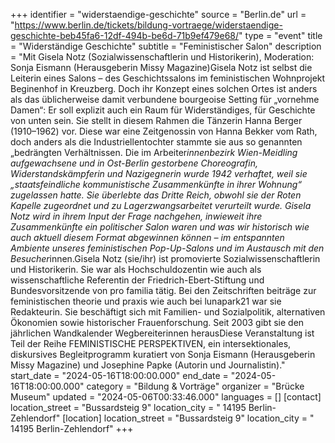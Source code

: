 +++
identifier = "widerstaendige-geschichte"
source = "Berlin.de"
url = "https://www.berlin.de/tickets/bildung-vortraege/widerstaendige-geschichte-beb45fa6-12df-494b-be6d-71b9ef479e68/"
type = "event"
title = "Widerständige Geschichte"
subtitle = "Feministischer Salon"
description = "Mit Gisela Notz (Sozialwissenschaftlerin und Historikerin), Moderation: Sonja Eismann (Herausgeberin Missy Magazine)Gisela Notz ist selbst die Leiterin eines Salons – des Geschichtssalons im feministischen Wohnprojekt Beginenhof in Kreuzberg. Doch ihr Konzept eines solchen Ortes ist anders als das üblicherweise damit verbundene bourgeoise Setting für „vornehme Damen“: Er soll explizit auch ein Raum für Widerständiges, für Geschichte von unten sein. Sie stellt in diesem Rahmen die Tänzerin Hanna Berger (1910–1962) vor. Diese war eine Zeitgenossin von Hanna Bekker vom Rath, doch anders als die Industriellentochter stammte sie aus so genannten „bedrängten Verhältnissen. Die im Arbeiter*innenbezirk Wien-Meidling aufgewachsene und in Ost-Berlin gestorbene Choreografin, Widerstandskämpferin und Nazigegnerin wurde 1942 verhaftet, weil sie „staatsfeindliche kommunistische Zusammenkünfte in ihrer Wohnung“ zugelassen hatte. Sie überlebte das Dritte Reich, obwohl sie der Roten Kapelle zugeordnet und zu Lagerzwangsarbeitet verurteilt wurde. Gisela Notz wird in ihrem Input der Frage nachgehen, inwieweit ihre Zusammenkünfte ein politischer Salon waren und was wir historisch wie auch aktuell diesem Format abgewinnen können – im entspannten Ambiente unseres feministischen Pop-Up-Salons und im Austausch mit den Besucher*innen.Gisela Notz (sie/ihr) ist promovierte Sozialwissenschaftlerin und Historikerin. Sie war als Hochschuldozentin wie auch als wissenschaftliche Referentin der Friedrich-Ebert-Stiftung und Bundesvorsitzende von pro familia tätig. Bei den Zeitschriften beiträge zur feministischen theorie und praxis wie auch bei lunapark21 war sie Redakteurin. Sie beschäftigt sich mit Familien- und Sozialpolitik, alternativen Ökonomien sowie historischer Frauenforschung. Seit 2003 gibt sie den jährlichen Wandkalender Wegbereiterinnen herausDiese Veranstaltung ist Teil der Reihe FEMINISTISCHE PERSPEKTIVEN, ein intersektionales, diskursives Begleitprogramm kuratiert von Sonja Eismann (Herausgeberin Missy Magazine) und Josephine Papke (Autorin und Journalistin)."
start_date = "2024-05-16T18:00:00.000"
end_date = "2024-05-16T18:00:00.000"
category = "Bildung & Vorträge"
organizer = "Brücke Museum"
updated = "2024-05-06T00:33:46.000"
languages = []
[contact]
location_street = "Bussardsteig 9"
location_city = " 14195 Berlin-Zehlendorf"
[location]
location_street = "Bussardsteig 9"
location_city = " 14195 Berlin-Zehlendorf"
+++